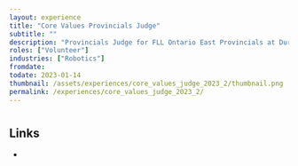 ```yaml
---
layout: experience
title: "Core Values Provincials Judge"
subtitle: ""
description: "Provincials Judge for FLL Ontario East Provincials at Durham College for the Core Values category"
roles: ["Volunteer"]
industries: ["Robotics"]
fromdate: 
todate: 2023-01-14
thumbnail: /assets/experiences/core_values_judge_2023_2/thumbnail.png
permalink: /experiences/core_values_judge_2023_2/
---
```


#

## Links

-
